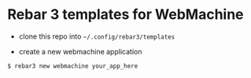 # Rebar 3 templates for WebMachine


* clone this repo into `~/.config/rebar3/templates`

* create a new webmachine application

```
$ rebar3 new webmachine your_app_here
```
